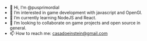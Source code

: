- 👋 Hi, I’m @pusprimordial
- 👀 I’m interested in game development with javascript and OpenGl.
- 🌱 I’m currently learning NodeJS and React.
- 💞️ I’m looking to collaborate on game projects and open source in general.
- 📫 How to reach me: casadoeinstein@gmail.com

<!---
pusprimordial/pusprimordial is a ✨ special ✨ repository because its `README.md` (this file) appears on your GitHub profile.
You can click the Preview link to take a look at your changes.
--->
